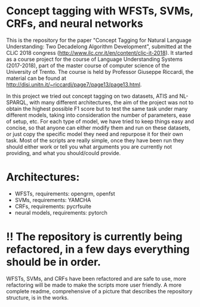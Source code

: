 # Concept tagging with WFSTs, SVMs, CRFs, and neural networks
This is the repository for the paper "Concept Tagging for Natural Language Understanding: Two Decadelong Algorithm Development", submitted at the CLiC 2018 congress (http://www.ilc.cnr.it/en/content/clic-it-2018).
It started as a course project for the course of Language Understanding Systems (2017-2018), part of the master course of computer science of the University of Trento.
The course is held by Professor Giuseppe Riccardi, the material can be found at http://disi.unitn.it/~riccardi/page7/page13/page13.html.

In this project we tried out concept tagging on two datasets, ATIS and NL-SPARQL, with many different
architectures, the aim of the project was not to obtain the highest possible F1 score but to test the same task
under many different models, taking into consideration the number of parameters, ease of setup, etc.
For each type of model, we have tried to keep things easy and concise, so that anyone can either
modify them and run on these datasets, or just copy the specific model they need and repurpose it for their own
task.
Most of the scripts are really simple, once they have been run they should either work or tell you
what arguments you are currently not providing, and what you should/could provide.

# Architectures:
    
  - WFSTs, requirements: opengrm, openfst
  - SVMs, requirements: YAMCHA
  - CRFs, requirements: pycrfsuite
  - neural models, requirements: pytorch

# !! The repository is currently being refactored, in a few days everything should be in order.
WFSTs, SVMs, and CRFs have been refactored and are safe to use, more refactoring will be made to make the scripts more user friendly.
A more complete readme, comprehensive of a picture that describes the repository structure, is in the works.